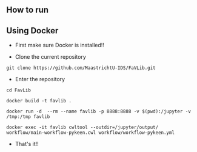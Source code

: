 ## How to run

## Using Docker 
* First make sure Docker is installed!!

* Clone the current repository
```shell
git clone https://github.com/MaastrichtU-IDS/FaVLib.git
```
* Enter the repository
```shell
cd FavLib
```

```shell
docker build -t favlib .
```

```shell
docker run -d  --rm --name favlib -p 8888:8888 -v $(pwd):/jupyter -v /tmp:/tmp favlib
```
```shell
docker exec -it favlib cwltool --outdir=/jupyter/output/ workflow/main-workflow-pykeen.cwl workflow/workflow-pykeen.yml
```

* That's it!!
